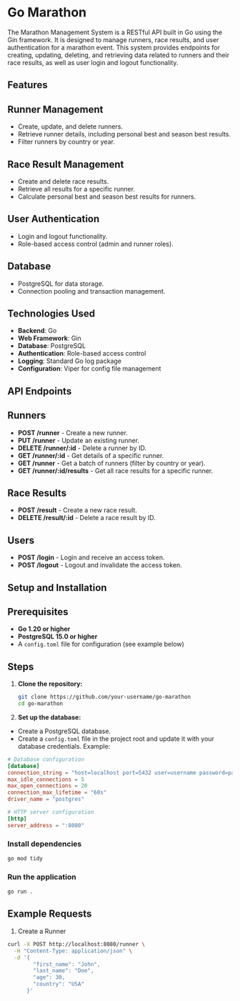 # Go Marathon

The Marathon Management System is a RESTful API built in Go using the Gin framework. It is designed to manage runners, race results, and user authentication for a marathon event. This system provides endpoints for creating, updating, deleting, and retrieving data related to runners and their race results, as well as user login and logout functionality.

## Features

## Runner Management

- Create, update, and delete runners.
- Retrieve runner details, including personal best and season best results.
- Filter runners by country or year.

## Race Result Management

- Create and delete race results.
- Retrieve all results for a specific runner.
- Calculate personal best and season best results for runners.

## User Authentication

- Login and logout functionality.
- Role-based access control (admin and runner roles).

## Database

- PostgreSQL for data storage.
- Connection pooling and transaction management.

## Technologies Used

- **Backend**: Go
- **Web Framework**: Gin
- **Database**: PostgreSQL
- **Authentication**: Role-based access control
- **Logging**: Standard Go log package
- **Configuration**: Viper for config file management

## API Endpoints

## Runners

- **POST /runner** - Create a new runner.
- **PUT /runner** - Update an existing runner.
- **DELETE /runner/:id** - Delete a runner by ID.
- **GET /runner/:id** - Get details of a specific runner.
- **GET /runner** - Get a batch of runners (filter by country or year).
- **GET /runner/:id/results** - Get all race results for a specific runner.

## Race Results

- **POST /result** - Create a new race result.
- **DELETE /result/:id** - Delete a race result by ID.

## Users

- **POST /login** - Login and receive an access token.
- **POST /logout** - Logout and invalidate the access token.

## Setup and Installation

## Prerequisites

- **Go 1.20 or higher**
- **PostgreSQL 15.0 or higher**
- A `config.toml` file for configuration (see example below)

## Steps

1. **Clone the repository:**

   ```bash
   git clone https://github.com/your-username/go-marathon
   cd go-marathon

2. **Set up the database:**

- Create a PostgreSQL database.
- Create a `config.toml` file in the project root and update it with your database credentials. Example:

```toml
# Database configuration
[database]
connection_string = "host=localhost port=5432 user=username password=password dbname=runners_db sslmode=disable"
max_idle_connections = 5
max_open_connections = 20
connection_max_lifetime = "60s"
driver_name = "postgres"

# HTTP server configuration
[http]
server_address = ":8080"
```

### Install dependencies

```bash
go mod tidy
```

### Run the application

```bash
go run .
```

## Example Requests

1. Create a Runner

```bash
curl -X POST http://localhost:8080/runner \
  -H "Content-Type: application/json" \
  -d '{
        "first_name": "John",
        "last_name": "Doe",
        "age": 30,
        "country": "USA"
      }'
```
